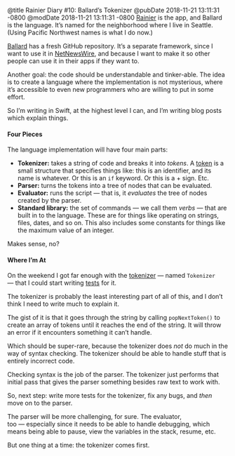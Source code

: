 @title Rainier Diary #10: Ballard’s Tokenizer
@pubDate 2018-11-21 13:11:31 -0800
@modDate 2018-11-21 13:11:31 -0800
[Rainier](https://github.com/brentsimmons/Rainier) is the app, and Ballard is the language. It’s named for the neighborhood where I live in Seattle. (Using Pacific Northwest names is what I do now.)

[Ballard](https://github.com/brentsimmons/Ballard) has a fresh GitHub repository. It’s a separate framework, since I want to use it in [NetNewsWire](https://github.com/brentsimmons/NetNewsWire), and because I want to make it so other people can use it in their apps if they want to.

Another goal: the code should be understandable and tinker-able. The idea is to create a language where the implementation is not mysterious, where it’s accessible to even new programmers who are willing to put in some effort.

So I’m writing in Swift, at the highest level I can, and I’m writing blog posts which explain things.

#### Four Pieces

The language implementation will have four main parts:

* **Tokenizer:** takes a string of code and breaks it into _tokens_. A [token](https://github.com/brentsimmons/Ballard/blob/master/Sources/Parser/Token.swift) is a small structure that specifies things like: this is an identifier, and its name is whatever. Or this is an `if` keyword. Or this is a + sign. Etc.
* **Parser:** turns the tokens into a tree of nodes that can be evaluated.
* **Evaluator:** runs the script — that is, it *evaluates* the tree of nodes created by the parser.
* **Standard library:** the set of commands — we call them *verbs* — that are built in to the language. These are for things like operating on strings, files, dates, and so on. This also includes some constants for things like the maximum value of an integer.

Makes sense, no?

#### Where I’m At

On the weekend I got far enough with the [tokenizer](https://github.com/brentsimmons/Ballard/blob/master/Sources/Parser/Tokenizer.swift) — named `Tokenizer` — that I could start writing [tests](https://github.com/brentsimmons/Ballard/tree/master/BallardTests/Tokenizer) for it.

The tokenizer is probably the least interesting part of all of this, and I don’t think I need to write much to explain it.

The gist of it is that it goes through the string by calling `popNextToken()` to create an array of tokens until it reaches the end of the string. It will throw an error if it encounters something it can’t handle.

Which should be super-rare, because the tokenizer does *not* do much in the way of syntax checking. The tokenizer should be able to handle stuff that is entirely incorrect code.

Checking syntax is the job of the parser. The tokenizer just performs that initial pass that gives the parser something besides raw text to work with.

So, next step: write more tests for the tokenizer, fix any bugs, and *then* move on to the parser.

The parser will be more challenging, for sure. The evaluator, too — especially since it needs to be able to handle debugging, which means being able to pause, view the variables in the stack, resume, etc.

But one thing at a time: the tokenizer comes first.
